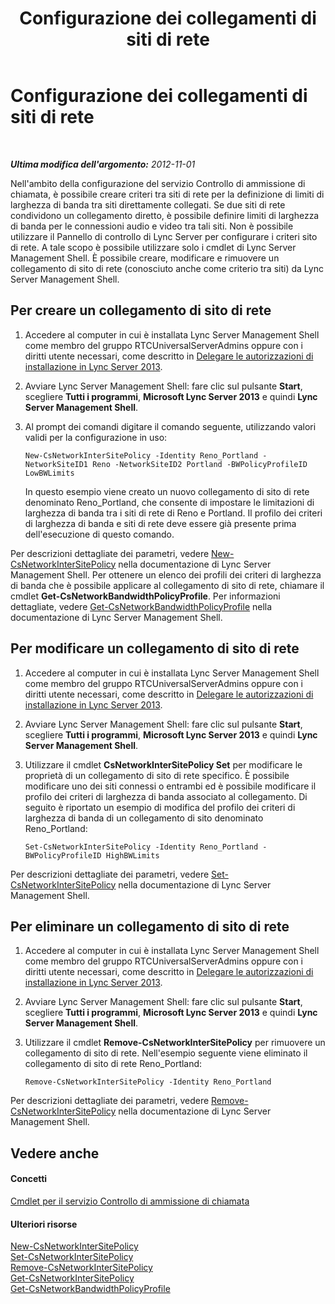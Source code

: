 ﻿---
title: Configurazione dei collegamenti di siti di rete
TOCTitle: Configurazione dei collegamenti di siti di rete
ms:assetid: 7e9147ae-e727-46c8-8c1a-6c13201f09be
ms:mtpsurl: https://technet.microsoft.com/it-it/library/Gg521023(v=OCS.15)
ms:contentKeyID: 49301118
ms.date: 08/24/2015
mtps_version: v=OCS.15
ms.translationtype: HT
---

# Configurazione dei collegamenti di siti di rete

 

_**Ultima modifica dell'argomento:** 2012-11-01_

Nell'ambito della configurazione del servizio Controllo di ammissione di chiamata, è possibile creare criteri tra siti di rete per la definizione di limiti di larghezza di banda tra siti direttamente collegati. Se due siti di rete condividono un collegamento diretto, è possibile definire limiti di larghezza di banda per le connessioni audio e video tra tali siti. Non è possibile utilizzare il Pannello di controllo di Lync Server per configurare i criteri sito di rete. A tale scopo è possibile utilizzare solo i cmdlet di Lync Server Management Shell. È possibile creare, modificare e rimuovere un collegamento di sito di rete (conosciuto anche come criterio tra siti) da Lync Server Management Shell.

## Per creare un collegamento di sito di rete

1.  Accedere al computer in cui è installata Lync Server Management Shell come membro del gruppo RTCUniversalServerAdmins oppure con i diritti utente necessari, come descritto in [Delegare le autorizzazioni di installazione in Lync Server 2013](lync-server-2013-delegate-setup-permissions.md).

2.  Avviare Lync Server Management Shell: fare clic sul pulsante **Start**, scegliere **Tutti i programmi**, **Microsoft Lync Server 2013** e quindi **Lync Server Management Shell**.

3.  Al prompt dei comandi digitare il comando seguente, utilizzando valori validi per la configurazione in uso:
    
        New-CsNetworkInterSitePolicy -Identity Reno_Portland -NetworkSiteID1 Reno -NetworkSiteID2 Portland -BWPolicyProfileID LowBWLimits
    
    In questo esempio viene creato un nuovo collegamento di sito di rete denominato Reno\_Portland, che consente di impostare le limitazioni di larghezza di banda tra i siti di rete di Reno e Portland. Il profilo dei criteri di larghezza di banda e siti di rete deve essere già presente prima dell'esecuzione di questo comando.

Per descrizioni dettagliate dei parametri, vedere [New-CsNetworkInterSitePolicy](new-csnetworkintersitepolicy.md) nella documentazione di Lync Server Management Shell. Per ottenere un elenco dei profili dei criteri di larghezza di banda che è possibile applicare al collegamento di sito di rete, chiamare il cmdlet **Get-CsNetworkBandwidthPolicyProfile**. Per informazioni dettagliate, vedere [Get-CsNetworkBandwidthPolicyProfile](get-csnetworkbandwidthpolicyprofile.md) nella documentazione di Lync Server Management Shell.

## Per modificare un collegamento di sito di rete

1.  Accedere al computer in cui è installata Lync Server Management Shell come membro del gruppo RTCUniversalServerAdmins oppure con i diritti utente necessari, come descritto in [Delegare le autorizzazioni di installazione in Lync Server 2013](lync-server-2013-delegate-setup-permissions.md).

2.  Avviare Lync Server Management Shell: fare clic sul pulsante **Start**, scegliere **Tutti i programmi**, **Microsoft Lync Server 2013** e quindi **Lync Server Management Shell**.

3.  Utilizzare il cmdlet **CsNetworkInterSitePolicy Set** per modificare le proprietà di un collegamento di sito di rete specifico. È possibile modificare uno dei siti connessi o entrambi ed è possibile modificare il profilo dei criteri di larghezza di banda associato al collegamento. Di seguito è riportato un esempio di modifica del profilo dei criteri di larghezza di banda di un collegamento di sito denominato Reno\_Portland:
    
        Set-CsNetworkInterSitePolicy -Identity Reno_Portland -BWPolicyProfileID HighBWLimits

Per descrizioni dettagliate dei parametri, vedere [Set-CsNetworkInterSitePolicy](set-csnetworkintersitepolicy.md) nella documentazione di Lync Server Management Shell.

## Per eliminare un collegamento di sito di rete

1.  Accedere al computer in cui è installata Lync Server Management Shell come membro del gruppo RTCUniversalServerAdmins oppure con i diritti utente necessari, come descritto in [Delegare le autorizzazioni di installazione in Lync Server 2013](lync-server-2013-delegate-setup-permissions.md).

2.  Avviare Lync Server Management Shell: fare clic sul pulsante **Start**, scegliere **Tutti i programmi**, **Microsoft Lync Server 2013** e quindi **Lync Server Management Shell**.

3.  Utilizzare il cmdlet **Remove-CsNetworkInterSitePolicy** per rimuovere un collegamento di sito di rete. Nell'esempio seguente viene eliminato il collegamento di sito di rete Reno\_Portland:
    
        Remove-CsNetworkInterSitePolicy -Identity Reno_Portland

Per descrizioni dettagliate dei parametri, vedere [Remove-CsNetworkInterSitePolicy](remove-csnetworkintersitepolicy.md) nella documentazione di Lync Server Management Shell.

## Vedere anche

#### Concetti

[Cmdlet per il servizio Controllo di ammissione di chiamata](lync-server-2013-call-admission-control-cmdlets.md)  

#### Ulteriori risorse

[New-CsNetworkInterSitePolicy](new-csnetworkintersitepolicy.md)  
[Set-CsNetworkInterSitePolicy](set-csnetworkintersitepolicy.md)  
[Remove-CsNetworkInterSitePolicy](remove-csnetworkintersitepolicy.md)  
[Get-CsNetworkInterSitePolicy](get-csnetworkintersitepolicy.md)  
[Get-CsNetworkBandwidthPolicyProfile](get-csnetworkbandwidthpolicyprofile.md)

